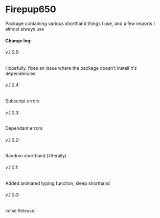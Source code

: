 # Firepup650
Package containing various shorthand things I use, and a few imports I almost always use
#### Change log:
###### v.1.0.5:
Hopefully, fixes an issue where the package doesn't install it's dependencies
###### v.1.0.4:
Subscript errors
###### v.1.0.3:
Dependant errors
###### v.1.0.2:
Random shorthand (litterally)
###### v.1.0.1:
Added animated typing function, sleep shorthand
###### v.1.0.0:
Initial Release!